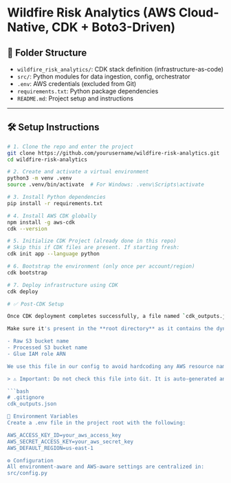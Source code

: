 # Wildfire Risk Analytics (AWS Cloud-Native, CDK + Boto3-Driven)

## 📁 Folder Structure

- `wildfire_risk_analytics/`: CDK stack definition (infrastructure-as-code)
- `src/`: Python modules for data ingestion, config, orchestrator
- `.env`: AWS credentials (excluded from Git)
- `requirements.txt`: Python package dependencies
- `README.md`: Project setup and instructions

---

## 🛠️ Setup Instructions

```bash
# 1. Clone the repo and enter the project
git clone https://github.com/yourusername/wildfire-risk-analytics.git
cd wildfire-risk-analytics

# 2. Create and activate a virtual environment
python3 -m venv .venv
source .venv/bin/activate  # For Windows: .venv\Scripts\activate

# 3. Install Python dependencies
pip install -r requirements.txt

# 4. Install AWS CDK globally
npm install -g aws-cdk
cdk --version

# 5. Initialize CDK Project (already done in this repo)
# Skip this if CDK files are present. If starting fresh:
cdk init app --language python

# 6. Bootstrap the environment (only once per account/region)
cdk bootstrap

# 7. Deploy infrastructure using CDK
cdk deploy

# ✅ Post-CDK Setup

Once CDK deployment completes successfully, a file named `cdk_outputs.json` will be generated.

Make sure it's present in the **root directory** as it contains the dynamically generated:

- Raw S3 bucket name
- Processed S3 bucket name
- Glue IAM role ARN

We use this file in our config to avoid hardcoding any AWS resource names.

> ⚠️ Important: Do not check this file into Git. It is auto-generated and account-specific.

```bash
# .gitignore
cdk_outputs.json

🔐 Environment Variables
Create a .env file in the project root with the following:

AWS_ACCESS_KEY_ID=your_aws_access_key
AWS_SECRET_ACCESS_KEY=your_aws_secret_key
AWS_DEFAULT_REGION=us-east-1

⚙️ Configuration
All environment-aware and AWS-aware settings are centralized in:
src/config.py